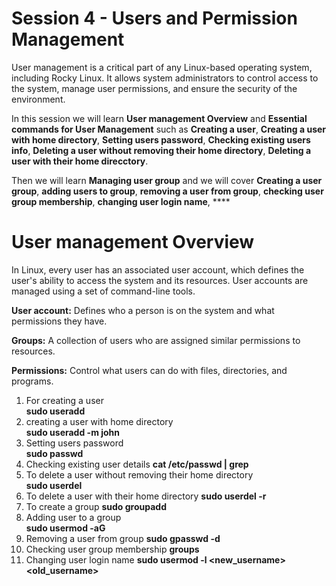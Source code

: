 # Session 4 - Users and Permission Management

User management is a critical part of any Linux-based operating system, including Rocky Linux. It allows system administrators to control access to the system, manage user permissions, and ensure the security of the environment.

In this session we will learn **User management Overview** and **Essential commands for User Management** such as **Creating a user**, **Creating a user with home directory**, **Setting users password**, **Checking existing users info**, **Deleting a user without removing their home directory**, **Deleting a user with their home direcctory**.

Then we will learn **Managing user group** and we will cover **Creating a user group**, **adding users to group**, **removing a user from group**, **checking user group membership**, **changing user login name**, ****

# User management Overview

In Linux, every user has an associated user account, which defines the user's ability to access the system and its resources. User accounts are managed using a set of command-line tools.

**User account:** Defines who a person is on the system and what permissions they have.

**Groups:** A collection of users who are assigned similar permissions to resources.

**Permissions:** Control what users can do with files, directories, and programs.

1. For creating a user  
**sudo useradd <username>**
2. creating a user with home directory  
**sudo useradd -m john**
3. Setting users password  
**sudo passwd <username>**
4. Checking existing user details
**cat /etc/passwd | grep <username>**
5. To delete a user without removing their home directory  
**sudo userdel <username>**
6. To delete a user with their home directory
**sudo userdel -r <username>**
7. To create a group
**sudo groupadd <groupname>**
8. Adding user to a group  
**sudo usermod -aG <groupname> <username>**
9. Removing a user from group
**sudo gpasswd -d <username> <groupname>**
10. Checking user group membership
**groups <username>**
11. Changing user login name
**sudo usermod -l <new_username> <old_username>**


